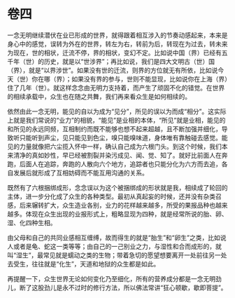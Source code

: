 # 卷四

​          一念无明继续潜伏在业已形成的世界，就得跟着相互涉入的节奏动感起来，本来是身心中的感觉，误转为外在的世界，转左为右，转前为后，转现在为过去，转未来为现在，世的相状，迁流不停，界的相状，变幻不定。比如说中国（界）已经有五千年（世）的历史，就是以“世涉界”；再比如说，我们是四大文明古（世）国（界），就是“以界涉世”。如果没有世的迁流，则界的方位就无有所依，比如说今天（世）你在哪（界）；如果没有界的参与，世则不能显现，比如说你在上海（界）住了几年（世）。就这样念念由无明力支持着，而产生了顽固不化的错觉。在世界的相续承载中，众生也在随之共舞，我们再来看众生是如何相续的。

​         依然由此一念无明，能见的自以为成为“见分”，所见的误以为而成“相分”。这实际上就是我们常说的“业力”的相貌，“能见”是业相的本体，“所见”就是业相，能见的和所见的永远同频，互相制约而既不能够也想不起来超越，且不断加强并细化，导致听只能听到声尘，见只能见到色尘，嗅只能嗅味道，身体唯有靠触碰去感觉。能见的力量就像把六尘揽入怀中一样，确认自己成为六根门头。到这个时候，我们本来清净的真如妙性，早已经被割裂并染污成见、闻、觉、知了。就好比前面人在奔跑，后面人在追踪，奔跑的人散向六个地方，追踪者也只能分化为六方而去追，各自发展后就形成了互相妨碍而不能互用沟通的关系。

​         既然有了六根捆绑成形，念念误以为这个被捆绑成的形状就是我，相续成了轮回的主体，进一步分化成了众生的各种类型。最初从真起妄的时候，还并没有杂类召感，后来辗转扩大，众生造业各别，业力的花样越来越多，所受的果报品种也越来越多。体现在众生出现的业报形式上，粗略显现为四种，就是经常所说的胎、卵、湿、化四种生相。

​         由父母和自己的共同业感相互缠缚，故而得生的就是“胎生”和“卵生”之类，比如说人或者是龟、蛇这一类等等；由自己的一己别业之力，与湿性和合而成形的，就叫“湿生”，最常见就是蠕动之类的生物；带着急切的愿望想要离开一处前往另一处去受生，往往就是“化生”，天道和地狱的众生都是如此。

​         再提醒一下，众生世界无论如何变化乃至细化，所有的营养成分都是一念无明劲儿，断了这股劲儿是永不过时的修行方法，所以佛法常讲“狂心顿歇，歇即菩提”。